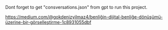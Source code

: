 Dont forget to get "consversations.json" from gpt to run this project.

https://medium.com/@gokdenizyilmaz4/benliğin-dijital-benliğe-dönüşümü-üzerine-bir-görselleştirme-1c8931055dbf
